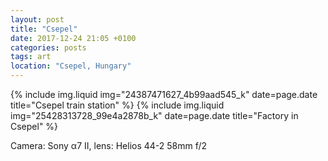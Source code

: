 ```yaml
---
layout: post
title: "Csepel"
date: 2017-12-24 21:05 +0100
categories: posts
tags: art
location: "Csepel, Hungary"
---
```


{% include img.liquid img="24387471627_4b99aad545_k" date=page.date title="Csepel train station" %}
{% include img.liquid img="25428313728_99e4a2878b_k" date=page.date title="Factory in Csepel" %}

Camera: Sony α7 II, lens: Helios 44-2 58mm f/2
